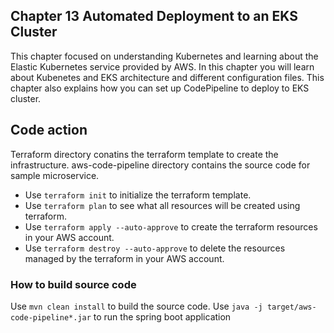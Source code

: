 ## Chapter 13 Automated Deployment to an EKS Cluster
This chapter focused on understanding Kubernetes and learning about the Elastic Kubernetes service  provided by AWS. In this chapter you will learn about Kubenetes and EKS architecture and different configuration files. This chapter also explains how you can set up CodePipeline to deploy to EKS cluster.


## Code action

Terraform directory conatins the terraform template to create the infrastructure. aws-code-pipeline directory contains the source code for sample microservice.
* Use `terraform init` to initialize the terraform template.
* Use `terraform plan` to see what all resources will be created using terraform.
* Use `terraform apply --auto-approve` to create the terraform resources in your AWS account.
* Use `terraform destroy --auto-approve` to delete the resources managed by the terraform in your AWS account.

### How to build source code
Use `mvn clean install` to build the source code. 
Use `java -j target/aws-code-pipeline*.jar` to run the spring boot application